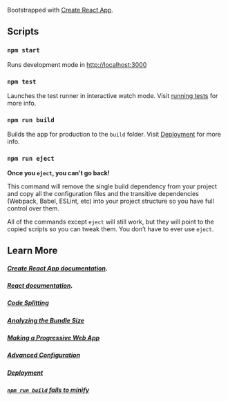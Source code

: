 Bootstrapped with [Create React App](https://github.com/facebook/create-react-app).

## Scripts

### `npm start`
Runs development mode in [http://localhost:3000](http://localhost:3000)

### `npm test`
Launches the test runner in interactive watch mode. Visit [running tests](https://facebook.github.io/create-react-app/docs/running-tests) for more info.

### `npm run build`
Builds the app for production to the `build` folder. Visit [Deployment](https://facebook.github.io/create-react-app/docs/deployment) for more info.

### `npm run eject`
**Once you `eject`, you can’t go back!**

This command will remove the single build dependency from your project and copy all the configuration files and the transitive dependencies (Webpack, Babel, ESLint, etc) into your project structure so you have full control over them.

All of the commands except `eject` will still work, but they will point to the copied scripts so you can tweak them. You don’t have to ever use `eject`.

## Learn More

##### [Create React App documentation](https://facebook.github.io/create-react-app/docs/getting-started).

##### [React documentation](https://reactjs.org/).

##### [Code Splitting](https://facebook.github.io/create-react-app/docs/code-splitting)

##### [Analyzing the Bundle Size](https://facebook.github.io/create-react-app/docs/analyzing-the-bundle-size)

##### [Making a Progressive Web App](https://facebook.github.io/create-react-app/docs/making-a-progressive-web-app)

##### [Advanced Configuration](https://facebook.github.io/create-react-app/docs/advanced-configuration)

##### [Deployment](https://facebook.github.io/create-react-app/docs/deployment)

##### [`npm run build` fails to minify](https://facebook.github.io/create-react-app/docs/troubleshooting#npm-run-build-fails-to-minify)
